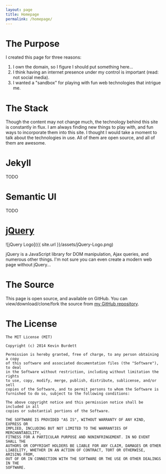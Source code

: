 ```yaml
---
layout: page
title: Homepage
permalink: /homepage/
---
```


# The Purpose

I created this page for three reasons:

1. I own the domain, so I figure I should put something here...
1. I think having an internet presence under my control is important (read: not social media).
1. I wanted a "sandbox" for playing with fun web technologies that intrigue me.


# The Stack

Though the content may not change much, the technology behind this site is constantly in flux. I am always finding new things to play with, and fun ways to incorporate them into this site. I thought I would take a moment to talk about the technologies in use. All of them are open source, and all of them are awesome.


# Jekyll

TODO


# Semantic UI

TODO


# [jQuery](http://jquery.com)

![jQuery Logo]({{ site.url }}/assets/jQuery-Logo.png)

jQuery is a JavaScript library for DOM manipulation, Ajax queries, and numerous other things. I'm not sure you can even create a modern web page without jQuery...


# The Source

This page is open source, and available on GitHub. You can view/download/clone/fork the source from [my GitHub repository](https://github.com/kburdett/kburdett.github.io).


# The License

    The MIT License (MIT)

    Copyright (c) 2014 Kevin Burdett

    Permission is hereby granted, free of charge, to any person obtaining a copy
    of this software and associated documentation files (the "Software"), to deal
    in the Software without restriction, including without limitation the rights
    to use, copy, modify, merge, publish, distribute, sublicense, and/or sell
    copies of the Software, and to permit persons to whom the Software is
    furnished to do so, subject to the following conditions:

    The above copyright notice and this permission notice shall be included in all
    copies or substantial portions of the Software.

    THE SOFTWARE IS PROVIDED "AS IS", WITHOUT WARRANTY OF ANY KIND, EXPRESS OR
    IMPLIED, INCLUDING BUT NOT LIMITED TO THE WARRANTIES OF MERCHANTABILITY,
    FITNESS FOR A PARTICULAR PURPOSE AND NONINFRINGEMENT. IN NO EVENT SHALL THE
    AUTHORS OR COPYRIGHT HOLDERS BE LIABLE FOR ANY CLAIM, DAMAGES OR OTHER
    LIABILITY, WHETHER IN AN ACTION OF CONTRACT, TORT OR OTHERWISE, ARISING FROM,
    OUT OF OR IN CONNECTION WITH THE SOFTWARE OR THE USE OR OTHER DEALINGS IN THE
    SOFTWARE.

